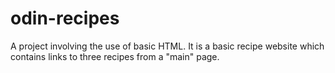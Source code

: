 # odin-recipes
A project involving the use of basic HTML. It is a basic recipe website which contains links to three recipes from a "main" page.
